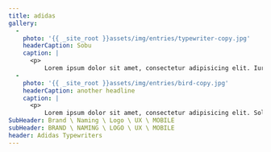 ```yaml
---
title: adidas
gallery:
  - 
    photo: '{{ _site_root }}assets/img/entries/typewriter-copy.jpg'
    headerCaption: Sobu
    caption: |
      <p>
      	  Lorem ipsum dolor sit amet, consectetur adipisicing elit. Iure, est, hic, debitis quasi rerum obcaecati accusamus ratione aliquam consequuntur quis mollitia quos quo fugiat quam cum officiis expedita autem labore.</p>
  - 
    photo: '{{ _site_root }}assets/img/entries/bird-copy.jpg'
    headerCaption: another headline
    caption: |
      <p>
      	  Lorem ipsum dolor sit amet, consectetur adipisicing elit. Soluta, ducimus expedita incidunt mollitia modi maiores sint tempore quasi ullam harum placeat veritatis consequuntur ipsa voluptatem veniam aut sequi velit nulla.</p>
SubHeader: Brand \ Naming \ Logo \ UX \ MOBILE
subHeader: BRAND \ NAMING \ LOGO \ UX \ MOBILE
header: Adidas Typewriters
---
```

